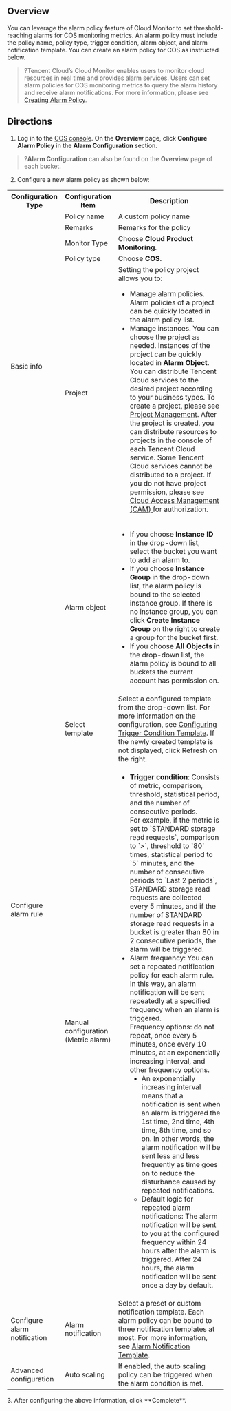 ## Overview

You can leverage the alarm policy feature of Cloud Monitor to set threshold-reaching alarms for COS monitoring metrics. An alarm policy must include the policy name, policy type, trigger condition, alarm object, and alarm notification template. You can create an alarm policy for COS as instructed below.

>?Tencent Cloud’s Cloud Monitor enables users to monitor cloud resources in real time and provides alarm services. Users can set alarm policies for COS monitoring metrics to query the alarm history and receive alarm notifications. For more information, please see [Creating Alarm Policy](https://intl.cloud.tencent.com/document/product/248/38916).

## Directions

1. Log in to the [COS console](https://console.cloud.tencent.com/cos5). On the **Overview** page, click **Configure Alarm Policy** in the **Alarm Configuration** section.
>?**Alarm Configuration** can also be found on the **Overview** page of each bucket.
>
2. Configure a new alarm policy as shown below:
<table>
  <tr>
    <th>Configuration Type</th>
    <th width="18%">Configuration Item</th>
    <th>Description</th>
  </tr>
  <tr>
    <td  rowspan="5"> Basic info</td>
    <td>Policy name</td>
    <td>A custom policy name</td>
  </tr>
  <tr>
    <td>Remarks</td>
    <td>Remarks for the policy</td>
  </tr>
  <tr>
    <td>Monitor Type</td>
    <td>Choose <b>Cloud Product Monitoring</b>.</td>
  </tr>
  <tr>
    <td>Policy type</td>
    <td>Choose <b>COS</b>.</td>
  </tr>
  <tr>
    <td>Project</td>
    <td>Setting the policy project allows you to:<br>   
         <ul>
             <li>Manage alarm policies. Alarm policies of a project can be quickly located in the alarm policy list.</li>
             <li>Manage instances. You can choose the project as needed. Instances of the project can be quickly located in <b>Alarm Object</b>. You can distribute Tencent Cloud services to the desired project according to your business types. To create a project, please see <a href="https://cloud.tencent.com/document/product/378/10861"> Project Management</a>. After the project is created, you can distribute resources to projects in the console of each Tencent Cloud service. Some Tencent Cloud services cannot be distributed to a project. If you do not have project permission, please see <a href="https://intl.cloud.tencent.com/document/product/248/36744"> Cloud Access Management (CAM) </a> for authorization.   
  </tr>
  <tr>
    <td rowspan="3">Configure alarm rule</td>
    <td>Alarm object</td>
    <td>
      <ul>
			         <li>If you choose <b>Instance ID</b> in the drop-down list, select the bucket you want to add an alarm to. </li>
               <li>If you choose <b>Instance Group</b> in the drop-down list, the alarm policy is bound to the selected instance group. If there is no instance group, you can click <b>Create Instance Group</b> on the right to create a group for the bucket first. </li>
		            <li>If you choose <b>All Objects</b> in the drop-down list, the alarm policy is bound to all buckets the current account has permission on. </li>
           </ul>
        </td>
  </tr>
	<tr>
    <td>Select template</td>
    <td>Select a configured template from the drop-down list. For more information on the configuration, see <a href="https://intl.cloud.tencent.com/document/product/248/38911">Configuring Trigger Condition Template</a>. If the newly created template is not displayed, click </b>Refresh</b> on the right.</td>
  </tr>
	<tr>
    <td>Manual configuration<br>(Metric alarm)</td>
    <td>
      <ul>
        <li><b>Trigger condition</b>: Consists of metric, comparison, threshold, statistical period, and the number of consecutive periods.<br>For example, if the metric is set to `STANDARD storage read requests`, comparison to `>`, threshold to `80` times, statistical period to `5` minutes, and the number of consecutive periods to `Last 2 periods`, <br>STANDARD storage read requests are collected every 5 minutes, and if the number of STANDARD storage read requests in a bucket is greater than 80 in 2 consecutive periods, the alarm will be triggered.
				<br><li>Alarm frequency: You can set a repeated notification policy for each alarm rule. In this way, an alarm notification will be sent repeatedly at a specified frequency when an alarm is triggered.<br>Frequency options: do not repeat, once every 5 minutes, once every 10 minutes, at an exponentially increasing interval, and other frequency options.<br><ul><li type="square">An exponentially increasing interval means that a notification is sent when an alarm is triggered the 1st time, 2nd time, 4th time, 8th time, and so on. In other words, the alarm notification will be sent less and less frequently as time goes on to reduce the disturbance caused by repeated notifications.</li>
      <li>Default logic for repeated alarm notifications: The alarm notification will be sent to you at the configured frequency within 24 hours after the alarm is triggered. After 24 hours, the alarm notification will be sent once a day by default.</li></ul></li>
      </ul></td>
  </tr>
   <tr>
        <td >Configure alarm notification</td>
        <td>Alarm notification</td>
        <td>Select a preset or custom notification template. Each alarm policy can be bound to three notification templates at most. For more information, see <a href="https://cloud.tencent.com/document/product/248/50394">Alarm Notification Template</a>.</td>
    </tr>
		<tr>
      <td>Advanced configuration</td>
      <td >Auto scaling</td>
      <td>If enabled, the auto scaling policy can be triggered when the alarm condition is met.</td>
     </tr>
</table>
3. After configuring the above information, click **Complete**.
